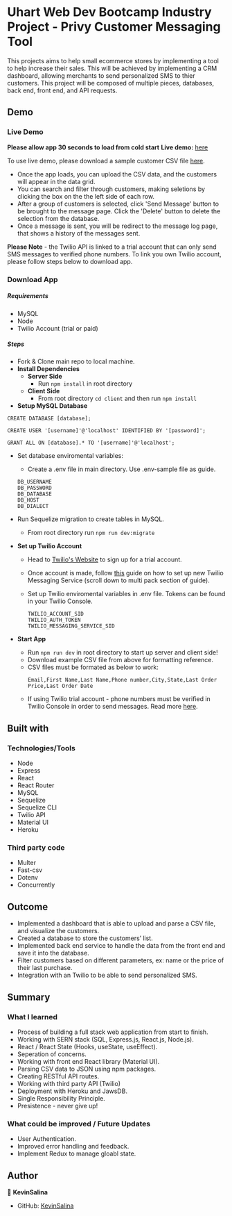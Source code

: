 # Uhart Web Dev Bootcamp Industry Project - Privy Customer Messaging Tool

This projects aims to help small ecommerce stores by implementing a tool to help increase their sales. This will be achieved by implementing a CRM dashboard, allowing merchants to send personalized SMS to thier customers. This project will be composed of multiple pieces, databases, back end, front end, and API requests. 

## Demo

### Live Demo

**Please allow app 30 seconds to load from cold start**
**Live demo:** [here](https://privy-kevinsalina.herokuapp.com/) 

To use live demo, please download a sample customer CSV file <a href="/resources/static/assets/mocks/CSV-customers - Sheet1.csv" download>here</a>.

* Once the app loads, you can upload the CSV data, and the customers will appear in the data grid.
* You can search and filter through customers, making seletions by clicking the box on the the left side of each row.
* After a group of customers is selected, click 'Send Message' button to be brought to the message page. Click the 'Delete' button to delete the selection from the database.
* Once a message is sent, you will be redirect to the message log page, that shows a history of the messages sent.

**Please Note** - the Twilio API is linked to a trial account that can only send SMS messages to verified phone numbers. To link you own Twilio account, please follow steps below to download app.

### Download App

##### Requirements
* MySQL
* Node
* Twilio Account (trial or paid)


##### Steps
* Fork & Clone main repo to local machine.
* **Install Dependencies**
    * **Server Side**
        * Run `npm install` in root directory
    * **Client Side**
        * From root directory `cd client` and then run `npm install`
* **Setup MySQL Database**
```
CREATE DATABASE [database];

CREATE USER '[username]'@'localhost' IDENTIFIED BY '[password]';

GRANT ALL ON [database].* TO '[username]'@'localhost';

```
* Set database enviromental variables:
    * Create a .env file in main directory. Use .env-sample file as guide.
    
    ```
    DB_USERNAME
    DB_PASSWORD
    DB_DATABASE
    DB_HOST
    DB_DIALECT  
    ```

* Run Sequelize migration to create tables in MySQL.
    * From root directory run `npm run dev:migrate`

* **Set up Twilio Account**
    * Head to [Twilio's Website](https://www.twilio.com/try-twilio) to sign up for a trial account.
    * Once account is made, follow [this](https://www.twilio.com/blog/send-bulk-sms-twilio-node-js-html) guide on how to set up new Twilio Messaging Service (scroll down to multi pack section of guide).
    * Set up Twilio enviromental variables in .env file. Tokens can be found in your Twilio Console.

        ```
        TWILIO_ACCOUNT_SID
        TWILIO_AUTH_TOKEN
        TWILIO_MESSAGING_SERVICE_SID
        ``` 

* **Start App**
    * Run `npm run dev` in root directory to start up server and client side!
    * Download example CSV file from above for formatting reference.
    * CSV files must be formated as below to work:
        ```
        Email,First Name,Last Name,Phone number,City,State,Last Order Price,Last Order Date
        ```
    * If using Twilio trial account - phone numbers must be verified in Twilio Console in order to send messages. Read more [here](https://www.twilio.com/docs/usage/tutorials/how-to-use-your-free-trial-account).
## Built with

### Technologies/Tools

* Node
* Express
* React
* React Router
* MySQL
* Sequelize
* Sequelize CLI
* Twilio API
* Material UI
* Heroku

### Third party code
* Multer
* Fast-csv
* Dotenv
* Concurrently

## Outcome

* Implemented a dashboard that is able to upload and parse a CSV file, and visualize the customers.
* Created a database to store the customers’ list.
* Implemented back end service to handle the data from the front end and save it into the database.
* Filter customers based on different parameters, ex: name or the price of their last purchase.
* Integration with an Twilio to be able to send personalized SMS.

## Summary

### What I learned

* Process of building a full stack web application from start to finish.
* Working with SERN stack (SQL, Express.js, React.js, Node.js).
* React / React State (Hooks, useState, useEffect).
* Seperation of concerns.
* Working with front end React library (Material UI).
* Parsing CSV data to JSON using npm packages.
* Creating RESTful API routes.
* Working with third party API (Twilio)
* Deployment with Heroku and JawsDB.
* Single Responsibility Principle.
* Presistence - never give up!

### What could be improved / Future Updates
* User Authentication.
* Improved error handling and feedback.
* Implement Redux to manage gloabl state. 

## Author

👤 **KevinSalina**
* GitHub: [KevinSalina](https://github.com/KevinSalina)